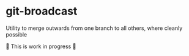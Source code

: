# git-broadcast

Utility to merge outwards from one branch to all others, where cleanly possible

🚧 This is work in progress 🚧
